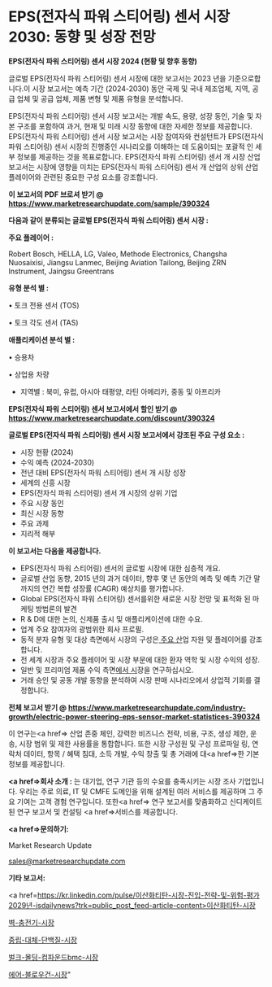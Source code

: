 # EPS(전자식 파워 스티어링) 센서 시장 2030: 동향 및 성장 전망

<strong>EPS(전자식 파워 스티어링) 센서 시장 2024 (현황 및 향후 동향)</strong>

글로벌 EPS(전자식 파워 스티어링) 센서 시장에 대한 보고서는 2023 년을 기준으로합니다.이 시장 보고서는 예측 기간 (2024-2030) 동안 국제 및 국내 제조업체, 지역, 공급 업체 및 공급 업체, 제품 변형 및 제품 유형을 분석합니다.

EPS(전자식 파워 스티어링) 센서 시장 보고서는 개발 속도, 용량, 성장 동인, 기술 및 자본 구조를 포함하여 과거, 현재 및 미래 시장 동향에 대한 자세한 정보를 제공합니다. EPS(전자식 파워 스티어링) 센서 시장 보고서는 시장 참여자와 컨설턴트가 EPS(전자식 파워 스티어링) 센서 시장의 진행중인 시나리오를 이해하는 데 도움이되는 포괄적 인 세부 정보를 제공하는 것을 목표로합니다. EPS(전자식 파워 스티어링) 센서 개 시장 산업 보고서는 시장에 영향을 미치는 EPS(전자식 파워 스티어링) 센서 개 산업의 상위 산업 플레이어와 관련된 중요한 구성 요소를 강조합니다.



<strong>이 보고서의 PDF 브로셔 받기 @ <a href=https://www.marketresearchupdate.com/sample/390324>https://www.marketresearchupdate.com/sample/390324</a></strong>



<strong>다음과 같이 분류되는 글로벌 EPS(전자식 파워 스티어링) 센서 시장 :</strong>



<strong>주요 플레이어 :</strong>

Robert Bosch, HELLA, LG, Valeo, Methode Electronics, Changsha Nuosaixisi, Jiangsu Lanmec, Beijing Aviation Tailong, Beijing ZRN Instrument, Jaingsu Greentrans



<strong>유형 분석 별 :</strong>

• 토크 전용 센서 (TOS)

• 토크 각도 센서 (TAS)



<strong>애플리케이션 분석 별 :</strong>

• 승용차

• 상업용 차량

<ul>
  <li>지역별 : 북미, 유럽, 아시아 태평양, 라틴 아메리카, 중동 및 아프리카</li>
</ul>


<strong>EPS(전자식 파워 스티어링) 센서 보고서에서 할인 받기 @ <a href=https://www.marketresearchupdate.com/discount/390324>https://www.marketresearchupdate.com/discount/390324</a></strong>



<strong>글로벌 EPS(전자식 파워 스티어링) 센서 시장 보고서에서 강조된 주요 구성 요소 :</strong>
<ul>
  <li>시장 현황 (2024)</li>
  <li>수익 예측 (2024-2030)</li>
  <li>전년 대비 EPS(전자식 파워 스티어링) 센서 개 시장 성장</li>
  <li>세계의 신흥 시장</li>
  <li>EPS(전자식 파워 스티어링) 센서 개 시장의 상위 기업</li>
  <li>주요 시장 동인</li>
  <li>최신 시장 동향</li>
  <li>주요 과제</li>
  <li>지리적 해부</li>
</ul>


<strong>이 보고서는 다음을 제공합니다.</strong>
<ul>
  <li>EPS(전자식 파워 스티어링) 센서의 글로벌 시장에 대한 심층적 개요.</li>
  <li>글로벌 산업 동향, 2015 년의 과거 데이터, 향후 몇 년 동안의 예측 및 예측 기간 말까지의 연간 복합 성장률 (CAGR) 예상치를 평가합니다.</li>
  <li>Global EPS(전자식 파워 스티어링) 센서를위한 새로운 시장 전망 및 표적화 된 마케팅 방법론의 발견</li>
  <li>R &amp; D에 대한 논의, 신제품 출시 및 애플리케이션에 대한 수요.</li>
  <li>업계 주요 참여자의 광범위한 회사 프로필.</li>
  <li>동적 분자 유형 및 대상 측면에서 시장의 구성은<a href=> 주요 산</a>업 자원 및 플레이어를 강조합니다.</li>
  <li>전 세계 시장과 주요 플레이어 및 시장 부문에 대한 환자 역학 및 시장 수익의 성장.</li>
  <li>일반 및 프리미엄 제품 수익 측면<a href=>에서 시</a>장을 연구하십시오.</li>
  <li>거래 승인 및 공동 개발 동향을 분석하여 시장 판매 시나리오에서 상업적 기회를 결정합니다.</li>
</ul>



<strong>전체 보고서 받기 @ <a href=https://www.marketresearchupdate.com/industry-growth/electric-power-steering-eps-sensor-market-statistices-390324>https://www.marketresearchupdate.com/industry-growth/electric-power-steering-eps-sensor-market-statistices-390324</a></strong>

이 연구는<a href=> 산업 존중</a> 체인, 강력한 비즈니스 전략, 비용, 구조, 생성 제한, 운송, 시장 범위 및 제한 사용률을 통합합니다. 또한 시장 구성원 및 구성 프로파일 링, 연락처 데이터, 항목 / 혜택 침대, 소득 개발, 수익 창출 및 총 거래에 대<a href=>한 기본 </a>정보를 제공합니다.



<strong><a href=>회사 소</a>개 :</strong>
는 대기업, 연구 기관 등의 수요를 충족시키는 시장 조사 기업입니다. 우리는 주로 의료, IT 및 CMFE 도메인을 위해 설계된 여러 서비스를 제공하며 그 주요 기여는 고객 경험 연구입니다. 또한<a href=> 연구 보</a>고서를 맞춤화하고 신디케이트 된 연구 보고서 및 컨설팅 <a href=>서비스</a>를 제공합니다.



<strong><a href=>문의하기:</a></strong>

Market Research Update

sales@marketresearchupdate.com



<strong>기타 보고서:</strong>

<a href=https://kr.linkedin.com/pulse/이산화티탄-시장-진입-전략-및-위험-평가2029년-isdailynews?trk=public_post_feed-article-content>이산화티탄-시장</a>

<a href=https://www.linkedin.com/pulse/벽-충전기-시장-경쟁-분석-및-성장-잠재력-2029-analytics-avenue-adventures-24-ana/>벽-충전기-시장</a>

<a href=https://www.linkedin.com/pulse/중립-대체-단백질-시장-진입-전략-및-위험-평가2029년-analytics-avenue-adventures-24-ana-rb6zf/>중립-대체-단백질-시장</a>

<a href=https://www.linkedin.com/pulse/벌크-몰딩-컴파운드bmc-시장-규모-및-성장-2023-market-matrix-musings-analysis-ed31f/>벌크-몰딩-컴파운드bmc-시장</a>

<a href=https://www.linkedin.com/pulse/에어-블로우건-시장-세분화-연구-및-목표-고객2030년-trend-tracking-tips-360-analysis-klscc/>에어-블로우건-시장</a>"
